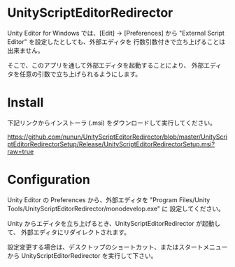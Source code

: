 UnityScriptEditorRedirector
===========================

Unity Editor for Windows では、[Edit] -> [Preferences] から
"External Script Editor" を設定したとしても、外部エディタを
行数引数付きで立ち上げることは出来ません。

そこで、このアプリを通して外部エディタを起動することにより、
外部エディタを任意の引数で立ち上げられるようにします。

Install
=======

下記リンクからインストーラ (.msi) をダウンロードして実行してください。

https://github.com/nunun/UnityScriptEditorRedirector/blob/master/UnityScriptEditorRedirectorSetup/Release/UnityScriptEditorRedirectorSetup.msi?raw=true

Configuration
=============

Unity Editor の Preferences から、外部エディタを
"Program Files/Unity Tools/UnityScriptEditorRedirector/monodevelop.exe" に
設定してください。

Unity からエディタを立ち上げるとき、UnityScriptEditorRedirector が起動して、
外部エディタにリダイレクトされます。

設定変更する場合は、デスクトップのショートカット、またはスタートメニューから
UnityScriptEditorRedirector を実行して下さい。

